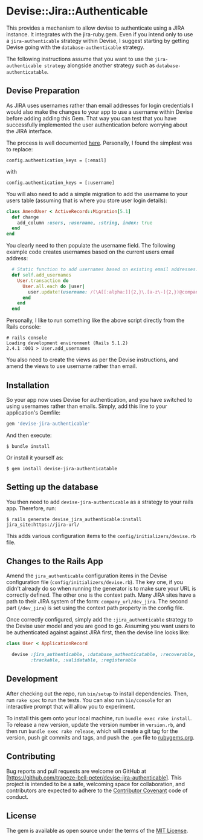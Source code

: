 # Devise::Jira::Authenticable

This provides a mechanism to allow devise to authenticate using a JIRA instance.  It integrates with the jira-ruby.gem.  Even if you intend only to use a `jira-authenticable` strategy within Devise, I suggest starting by getting Devise going with the `database-authenticable` strategy.


The following instructions assume that you want to use the `jira-authenticable strategy` alongside another strategy such as `database-authenticatable`.

## Devise Preparation

As JIRA uses usernames rather than email addresses for login credentials I would also make the changes to your app to use a username within Devise before adding adding this Gem.  That way you can test that you have successfully implemented the user authentication before worrying about the JIRA interface.

The process is well documented [here](https://github.com/plataformatec/devise/wiki/How-To:-Allow-users-to-sign-in-with-something-other-than-their-email-address).  Personally, I found the simplest was to replace:

    config.authentication_keys = [:email]

with

    config.authentication_keys = [:username]

You will also need to add a simple migration to add the username to your users table (assuming that is where you store user login details):

```ruby
class AmendUser < ActiveRecord::Migration[5.1]
  def change
    add_column :users, :username, :string, index: true
  end
end
```

You clearly need to then populate the username field.  The following example code creates usernames based on the current users email address:

```ruby
  # Static function to add usernames based on existing email addresses.
  def self.add_usernames
    User.transaction do
      User.all.each do |user|
        user.update!(username: /(\A[[:alpha:]]{2,}\.[a-z\-]{2,})@companyname\.com\z/.match(user.email)[1])
      end
    end
  end
```

Personally, I like to run something like the above script directly from the Rails console:

    # rails console
    Loading development environment (Rails 5.1.2)
    2.4.1 :001 > User.add_usernames

You also need to create the views as per the Devise instructions, and amend the views to use username rather than email.
    
## Installation

So your app now uses Devise for authentication, and you have switched to using usernames rather than emails.  Simply, add this line to your application's Gemfile:

```ruby
gem 'devise-jira-authenticable'
```

And then execute:

    $ bundle install

Or install it yourself as:

    $ gem install devise-jira-authenticatable

## Setting up the database

You then need to add `devise-jira-authenticable` as a strategy to your rails app.  Therefore, run:

    $ rails generate devise_jira_authenticable:install jira_site:https://jira-url/ 

This adds various configuration items to the `config/initializers/devise.rb` file.

## Changes to the Rails App

Amend the `jira_authenticable` configuration items in the Devise configuration file (`config/initializers/devise.rb`).  The key one, if you didn't already do so when running the generator is to make sure your URL is correctly defined.  The other one is the context path.  Many JIRA sites have a path to their JIRA system of the form: `company_url/dev_jira`.  The second part (`/dev_jira`) is set using the context path property in the config file.

Once correctly configured, simply add the `:jira_authenticable` strategy to the Devise user model and
you are good to go.  Assuming you want users to be authenticated against against JIRA first, then the devise line looks like:

```ruby
class User < ApplicationRecord

  devise :jira_authenticable, :database_authenticatable, :recoverable, :rememberable,
         :trackable, :validatable, :registerable
```


## Development

After checking out the repo, run `bin/setup` to install dependencies. Then, run `rake spec` to run the tests. You can also run `bin/console` for an interactive prompt that will allow you to experiment.

To install this gem onto your local machine, run `bundle exec rake install`. To release a new version, update the version number in `version.rb`, and then run `bundle exec rake release`, which will create a git tag for the version, push git commits and tags, and push the `.gem` file to [rubygems.org](https://rubygems.org).

## Contributing

Bug reports and pull requests are welcome on GitHub at [https://github.com/trapeze-bell-peter/devise-jira-authenticable]. This project is intended to be a safe, welcoming space for collaboration, and contributors are expected to adhere to the [Contributor Covenant](http://contributor-covenant.org) code of conduct.


## License

The gem is available as open source under the terms of the [MIT License](http://opensource.org/licenses/MIT).

